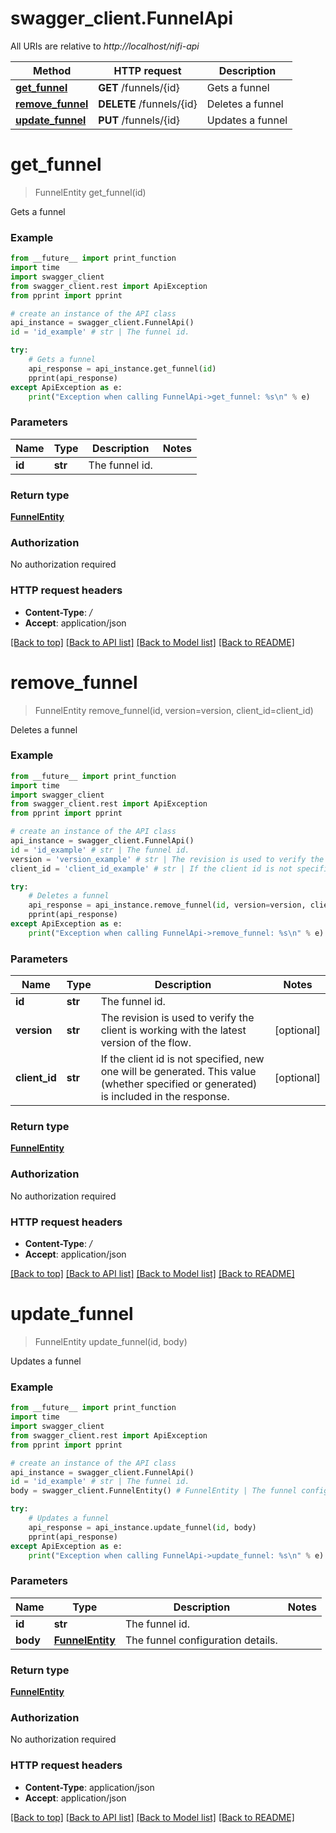# swagger_client.FunnelApi

All URIs are relative to *http://localhost/nifi-api*

Method | HTTP request | Description
------------- | ------------- | -------------
[**get_funnel**](FunnelApi.md#get_funnel) | **GET** /funnels/{id} | Gets a funnel
[**remove_funnel**](FunnelApi.md#remove_funnel) | **DELETE** /funnels/{id} | Deletes a funnel
[**update_funnel**](FunnelApi.md#update_funnel) | **PUT** /funnels/{id} | Updates a funnel


# **get_funnel**
> FunnelEntity get_funnel(id)

Gets a funnel



### Example 
```python
from __future__ import print_function
import time
import swagger_client
from swagger_client.rest import ApiException
from pprint import pprint

# create an instance of the API class
api_instance = swagger_client.FunnelApi()
id = 'id_example' # str | The funnel id.

try: 
    # Gets a funnel
    api_response = api_instance.get_funnel(id)
    pprint(api_response)
except ApiException as e:
    print("Exception when calling FunnelApi->get_funnel: %s\n" % e)
```

### Parameters

Name | Type | Description  | Notes
------------- | ------------- | ------------- | -------------
 **id** | **str**| The funnel id. | 

### Return type

[**FunnelEntity**](FunnelEntity.md)

### Authorization

No authorization required

### HTTP request headers

 - **Content-Type**: */*
 - **Accept**: application/json

[[Back to top]](#) [[Back to API list]](../README.md#documentation-for-api-endpoints) [[Back to Model list]](../README.md#documentation-for-models) [[Back to README]](../README.md)

# **remove_funnel**
> FunnelEntity remove_funnel(id, version=version, client_id=client_id)

Deletes a funnel



### Example 
```python
from __future__ import print_function
import time
import swagger_client
from swagger_client.rest import ApiException
from pprint import pprint

# create an instance of the API class
api_instance = swagger_client.FunnelApi()
id = 'id_example' # str | The funnel id.
version = 'version_example' # str | The revision is used to verify the client is working with the latest version of the flow. (optional)
client_id = 'client_id_example' # str | If the client id is not specified, new one will be generated. This value (whether specified or generated) is included in the response. (optional)

try: 
    # Deletes a funnel
    api_response = api_instance.remove_funnel(id, version=version, client_id=client_id)
    pprint(api_response)
except ApiException as e:
    print("Exception when calling FunnelApi->remove_funnel: %s\n" % e)
```

### Parameters

Name | Type | Description  | Notes
------------- | ------------- | ------------- | -------------
 **id** | **str**| The funnel id. | 
 **version** | **str**| The revision is used to verify the client is working with the latest version of the flow. | [optional] 
 **client_id** | **str**| If the client id is not specified, new one will be generated. This value (whether specified or generated) is included in the response. | [optional] 

### Return type

[**FunnelEntity**](FunnelEntity.md)

### Authorization

No authorization required

### HTTP request headers

 - **Content-Type**: */*
 - **Accept**: application/json

[[Back to top]](#) [[Back to API list]](../README.md#documentation-for-api-endpoints) [[Back to Model list]](../README.md#documentation-for-models) [[Back to README]](../README.md)

# **update_funnel**
> FunnelEntity update_funnel(id, body)

Updates a funnel



### Example 
```python
from __future__ import print_function
import time
import swagger_client
from swagger_client.rest import ApiException
from pprint import pprint

# create an instance of the API class
api_instance = swagger_client.FunnelApi()
id = 'id_example' # str | The funnel id.
body = swagger_client.FunnelEntity() # FunnelEntity | The funnel configuration details.

try: 
    # Updates a funnel
    api_response = api_instance.update_funnel(id, body)
    pprint(api_response)
except ApiException as e:
    print("Exception when calling FunnelApi->update_funnel: %s\n" % e)
```

### Parameters

Name | Type | Description  | Notes
------------- | ------------- | ------------- | -------------
 **id** | **str**| The funnel id. | 
 **body** | [**FunnelEntity**](FunnelEntity.md)| The funnel configuration details. | 

### Return type

[**FunnelEntity**](FunnelEntity.md)

### Authorization

No authorization required

### HTTP request headers

 - **Content-Type**: application/json
 - **Accept**: application/json

[[Back to top]](#) [[Back to API list]](../README.md#documentation-for-api-endpoints) [[Back to Model list]](../README.md#documentation-for-models) [[Back to README]](../README.md)

